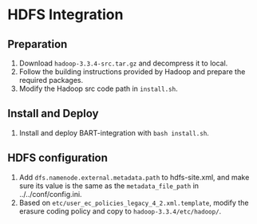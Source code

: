# HDFS Integration

## Preparation
1. Download `hadoop-3.3.4-src.tar.gz` and decompress it to local.
2. Follow the building instructions provided by Hadoop and prepare the required packages.
3. Modify the Hadoop src code path in `install.sh`.

## Install and Deploy
1. Install and deploy BART-integration with `bash install.sh`.
<!-- 2. Deploy Hadoop in the cluster with `bash deploy-hadoop.sh` -->

## HDFS configuration
1. Add `dfs.namenode.external.metadata.path` to hdfs-site.xml, and make sure its value is the same as the `metadata_file_path` in ../../conf/config.ini.
2. Based on `etc/user_ec_policies_legacy_4_2.xml.template`, modify the erasure coding policy and copy to `hadoop-3.3.4/etc/hadoop/`.